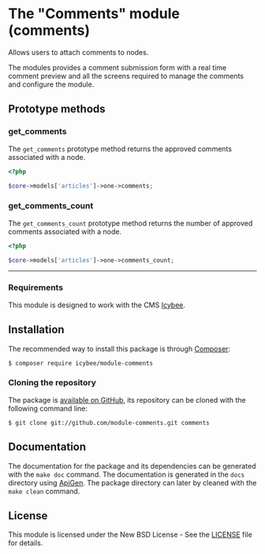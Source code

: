 # The "Comments" module (comments)

Allows users to attach comments to nodes.

The modules provides a comment submission form with a real time comment preview and all the
screens required to manage the comments and configure the module.





## Prototype methods





### get_comments

The `get_comments` prototype method returns the approved comments associated with a node.

```php
<?php

$core->models['articles']->one->comments;
```





### get_comments_count

The `get_comments_count` prototype method returns the number of approved comments associated with
a node.

```php
<?php

$core->models['articles']->one->comments_count;
```





----------





### Requirements

This module is designed to work with the CMS [Icybee](http://icybee.org/).





## Installation

The recommended way to install this package is through [Composer](http://getcomposer.org/):

```
$ composer require icybee/module-comments
```





### Cloning the repository

The package is [available on GitHub](https://github.com/Icybee/module-comments), its repository can
be cloned with the following command line:

	$ git clone git://github.com/module-comments.git comments





## Documentation

The documentation for the package and its dependencies can be generated with the `make doc`
command. The documentation is generated in the `docs` directory using [ApiGen](http://apigen.org/).
The package directory can later by cleaned with the `make clean` command.
	




## License

This module is licensed under the New BSD License - See the [LICENSE](LICENSE) file for details.
